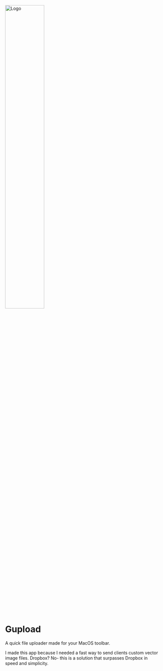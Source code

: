 <img src="https://ravishit.s3.us-west-2.amazonaws.com/gup.png" width="50%" alt="Logo">



# Gupload

A quick file uploader made for your MacOS toolbar.


I made this app because I needed a fast way to send clients custom vector image files. Dropbox? No- this is a solution that surpasses Dropbox in speed and simplicity.









